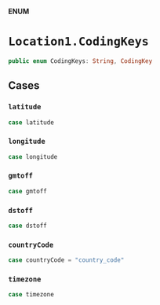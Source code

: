 **ENUM**

# `Location1.CodingKeys`

```swift
public enum CodingKeys: String, CodingKey
```

## Cases
### `latitude`

```swift
case latitude
```

### `longitude`

```swift
case longitude
```

### `gmtoff`

```swift
case gmtoff
```

### `dstoff`

```swift
case dstoff
```

### `countryCode`

```swift
case countryCode = "country_code"
```

### `timezone`

```swift
case timezone
```

